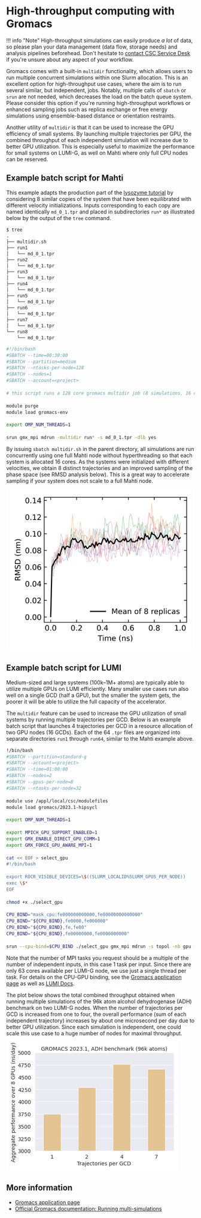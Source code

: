 # High-throughput computing with Gromacs

!!! info "Note"
    High-throughput simulations can easily produce *a lot* of data, so please
    plan your data management (data flow, storage needs) and analysis pipelines
    beforehead. Don't hesitate to [contact CSC Service Desk](../contact.md) if
    you're unsure about any aspect of your workflow.

Gromacs comes with a built-in `multidir` functionality, which allows users to run
multiple concurrent simulations within one Slurm allocation. This is an excellent
option for high-throughput use cases, where the aim is to run several similar, but
independent, jobs. Notably, multiple calls of `sbatch` or `srun` are not needed,
which decreases the load on the batch queue system. Please consider this option if
you're running high-throughput workflows or enhanced sampling jobs such as replica
exchange or free energy simulations using ensemble-based distance or orientation
restraints.

Another utility of `multidir` is that it can be used to increase the GPU efficiency
of small systems. By launching multiple trajectories per GPU, the combined throughput
of each independent simulation will increase due to better GPU utilization. This is
especially useful to maximize the performance for small systems on LUMI-G, as well on
Mahti where only full CPU nodes can be reserved.

## Example batch script for Mahti

This example adapts the production part of the [lysozyme tutorial](http://www.mdtutorials.com/gmx/lysozyme/)
by considering 8 similar copies of the system that have been equilibrated with different velocity
initializations. Inputs corresponding to each copy are named identically `md_0_1.tpr`
and placed in subdirectories `run*` as illustrated below by the output of the `tree`
command.

```console
$ tree
.
├── multidir.sh
├── run1
│   └── md_0_1.tpr
├── run2
│   └── md_0_1.tpr
├── run3
│   └── md_0_1.tpr
├── run4
│   └── md_0_1.tpr
├── run5
│   └── md_0_1.tpr
├── run6
│   └── md_0_1.tpr
├── run7
│   └── md_0_1.tpr
└── run8
    └── md_0_1.tpr
```

```bash
#!/bin/bash
#SBATCH --time=00:30:00
#SBATCH --partition=medium
#SBATCH --ntasks-per-node=128
#SBATCH --nodes=1
#SBATCH --account=<project>

# this script runs a 128 core gromacs multidir job (8 simulations, 16 cores per simulation)

module purge
module load gromacs-env

export OMP_NUM_THREADS=1

srun gmx_mpi mdrun -multidir run* -s md_0_1.tpr -dlb yes
```

By issuing `sbatch multidir.sh` in the parent directory, all simulations are run concurrently
using one full Mahti node without hyperthreading so that each system is allocated 16 cores.
As the systems were initialized with different velocities, we obtain 8 distinct trajectories
and an improved sampling of the phase space (see RMSD analysis below). This is a great way
to accelerate sampling if your system does not scale to a full Mahti node.

![Root-mean-squared-deviations of the simulated replicas](../../img/multidir-rmsd.svg 'Root-mean-squared-deviations of the simulated replicas')

## Example batch script for LUMI

Medium-sized and large systems (100k–1M+ atoms) are typically able to utilize multiple
GPUs on LUMI efficiently. Many smaller use cases run also well on a single GCD (half a GPU),
but the smaller the system gets, the poorer it will be able to utilize the full capacity
of the accelerator.

The `multidir` feature can be used to increase the GPU utilization of small systems by
running multiple trajectories per GCD. Below is an example batch script that launches
4 trajectories per GCD in a resource allocation of two GPU nodes (16 GCDs). Each of the
64 `.tpr` files are organized into separate directories `run1` through `run64`, similar
to the Mahti example above.

```bash
!/bin/bash
#SBATCH --partition=standard-g
#SBATCH --account=<project>
#SBATCH --time=01:00:00
#SBATCH --nodes=2
#SBATCH --gpus-per-node=8
#SBATCH --ntasks-per-node=32

module use /appl/local/csc/modulefiles
module load gromacs/2023.1-hipsycl

export OMP_NUM_THREADS=1

export MPICH_GPU_SUPPORT_ENABLED=1
export GMX_ENABLE_DIRECT_GPU_COMM=1
export GMX_FORCE_GPU_AWARE_MPI=1

cat << EOF > select_gpu
#!/bin/bash

export ROCR_VISIBLE_DEVICES=\$((SLURM_LOCALID%SLURM_GPUS_PER_NODE))
exec \$*
EOF

chmod +x ./select_gpu

CPU_BIND="mask_cpu:fe000000000000,fe00000000000000"
CPU_BIND="${CPU_BIND},fe0000,fe000000"
CPU_BIND="${CPU_BIND},fe,fe00"
CPU_BIND="${CPU_BIND},fe00000000,fe0000000000"

srun --cpu-bind=$CPU_BIND ./select_gpu gmx_mpi mdrun -s topol -nb gpu -bonded gpu -pme gpu -update gpu -multidir run*
```

Note that the number of MPI tasks you request should be a multiple of the number of independent
inputs, in this case 1 task per input. Since there are only 63 cores available per LUMI-G
node, we use just a single thread per task. For details on the CPU-GPU binding, see the
[Gromacs application page](../../apps/gromacs.md#example-batch-script-for-lumi-–-full-gpu-node)
as well as [LUMI Docs](https://docs.lumi-supercomputer.eu/runjobs/scheduled-jobs/distribution-binding/).

The plot below shows the total combined throughput obtained when running multiple
simulations of the 96k atom alcohol dehydrogenase (ADH) benchmark on two LUMI-G nodes.
When the number of trajectories per GCD is increased from one to four, the overall
performance (sum of each independent trajectory) increases by about one microsecond per
day due to better GPU utilization. Since each simulation is independent, one could
scale this use case to a huge number of nodes for maximal throughput.

![GCD-sharing on LUMI-G using multidir](../../img/adh.png 'GCD-sharing on LUMI-G using multidir')

## More information

* [Gromacs application page](../../apps/gromacs.md)
* [Official Gromacs documentation: Running multi-simulations](https://manual.gromacs.org/current/user-guide/mdrun-features.html#running-multi-simulations)